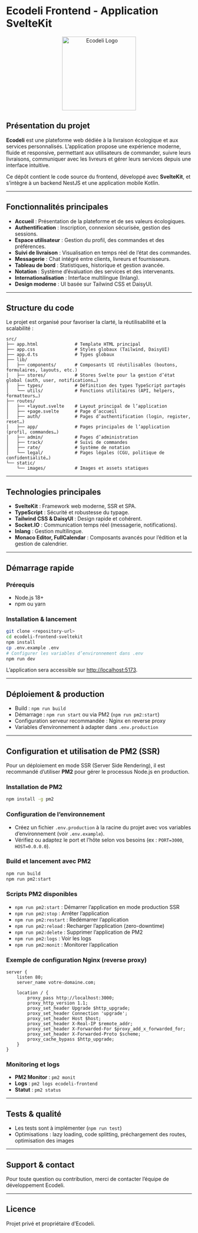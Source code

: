 # Ecodeli Frontend - Application SvelteKit

<p align="center">
  <img src="static/images/logo/ecodeli-logo.png" width="200" alt="Ecodeli Logo" />
</p>

## Présentation du projet

**Ecodeli** est une plateforme web dédiée à la livraison écologique et aux services personnalisés. L’application propose une expérience moderne, fluide et responsive, permettant aux utilisateurs de commander, suivre leurs livraisons, communiquer avec les livreurs et gérer leurs services depuis une interface intuitive.

Ce dépôt contient le code source du frontend, développé avec **SvelteKit**, et s’intègre à un backend NestJS et une application mobile Kotlin.

---

## Fonctionnalités principales

- **Accueil** : Présentation de la plateforme et de ses valeurs écologiques.
- **Authentification** : Inscription, connexion sécurisée, gestion des sessions.
- **Espace utilisateur** : Gestion du profil, des commandes et des préférences.
- **Suivi de livraison** : Visualisation en temps réel de l’état des commandes.
- **Messagerie** : Chat intégré entre clients, livreurs et fournisseurs.
- **Tableau de bord** : Statistiques, historique et gestion avancée.
- **Notation** : Système d’évaluation des services et des intervenants.
- **Internationalisation** : Interface multilingue (Inlang).
- **Design moderne** : UI basée sur Tailwind CSS et DaisyUI.

---

## Structure du code

Le projet est organisé pour favoriser la clarté, la réutilisabilité et la scalabilité :

```
src/
├── app.html              # Template HTML principal
├── app.css               # Styles globaux (Tailwind, DaisyUI)
├── app.d.ts              # Types globaux
├── lib/
│   ├── components/       # Composants UI réutilisables (boutons, formulaires, layouts, etc.)
│   ├── stores/           # Stores Svelte pour la gestion d’état global (auth, user, notifications…)
│   ├── types/            # Définition des types TypeScript partagés
│   └── utils/            # Fonctions utilitaires (API, helpers, formatteurs…)
├── routes/
│   ├── +layout.svelte    # Layout principal de l’application
│   ├── +page.svelte      # Page d’accueil
│   ├── auth/             # Pages d’authentification (login, register, reset…)
│   ├── app/              # Pages principales de l’application (profil, commandes…)
│   ├── admin/            # Pages d’administration
│   ├── track/            # Suivi de commandes
│   ├── rate/             # Système de notation
│   └── legal/            # Pages légales (CGU, politique de confidentialité…)
└── static/
    └── images/           # Images et assets statiques
```

---

## Technologies principales

- **SvelteKit** : Framework web moderne, SSR et SPA.
- **TypeScript** : Sécurité et robustesse du typage.
- **Tailwind CSS & DaisyUI** : Design rapide et cohérent.
- **Socket.IO** : Communication temps réel (messagerie, notifications).
- **Inlang** : Gestion multilingue.
- **Monaco Editor, FullCalendar** : Composants avancés pour l’édition et la gestion de calendrier.

---

## Démarrage rapide

### Prérequis

- Node.js 18+
- npm ou yarn

### Installation & lancement

```bash
git clone <repository-url>
cd ecodeli-frontend-sveltekit
npm install
cp .env.example .env
# Configurer les variables d’environnement dans .env
npm run dev
```

L’application sera accessible sur [http://localhost:5173](http://localhost:5173).

---

## Déploiement & production

- Build : `npm run build`
- Démarrage : `npm run start` ou via PM2 (`npm run pm2:start`)
- Configuration serveur recommandée : Nginx en reverse proxy
- Variables d’environnement à adapter dans `.env.production`

---

## Configuration et utilisation de PM2 (SSR)

Pour un déploiement en mode SSR (Server Side Rendering), il est recommandé d’utiliser **PM2** pour gérer le processus Node.js en production.

### Installation de PM2

```bash
npm install -g pm2
```

### Configuration de l’environnement

- Créez un fichier `.env.production` à la racine du projet avec vos variables d’environnement (voir `.env.example`).
- Vérifiez ou adaptez le port et l’hôte selon vos besoins (ex : `PORT=3000`, `HOST=0.0.0.0`).

### Build et lancement avec PM2

```bash
npm run build
npm run pm2:start
```

### Scripts PM2 disponibles

- `npm run pm2:start`    : Démarrer l’application en mode production SSR
- `npm run pm2:stop`     : Arrêter l’application
- `npm run pm2:restart`  : Redémarrer l’application
- `npm run pm2:reload`   : Recharger l’application (zero-downtime)
- `npm run pm2:delete`   : Supprimer l’application de PM2
- `npm run pm2:logs`     : Voir les logs
- `npm run pm2:monit`    : Monitorer l’application

### Exemple de configuration Nginx (reverse proxy)

```nginx
server {
    listen 80;
    server_name votre-domaine.com;

    location / {
        proxy_pass http://localhost:3000;
        proxy_http_version 1.1;
        proxy_set_header Upgrade $http_upgrade;
        proxy_set_header Connection 'upgrade';
        proxy_set_header Host $host;
        proxy_set_header X-Real-IP $remote_addr;
        proxy_set_header X-Forwarded-For $proxy_add_x_forwarded_for;
        proxy_set_header X-Forwarded-Proto $scheme;
        proxy_cache_bypass $http_upgrade;
    }
}
```

### Monitoring et logs

- **PM2 Monitor** : `pm2 monit`
- **Logs** : `pm2 logs ecodeli-frontend`
- **Statut** : `pm2 status`

---

## Tests & qualité

- Les tests sont à implémenter (`npm run test`)
- Optimisations : lazy loading, code splitting, préchargement des routes, optimisation des images

---

## Support & contact

Pour toute question ou contribution, merci de contacter l’équipe de développement Ecodeli.

---

## Licence

Projet privé et propriétaire d’Ecodeli.
